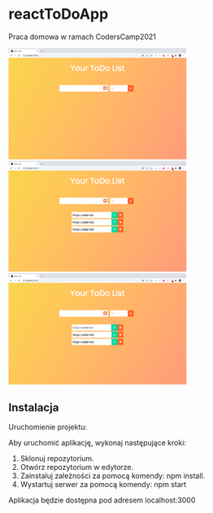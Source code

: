 # reactToDoApp
Praca domowa w ramach CodersCamp2021
<p>
  <img src="readmePhotos/1.png" width="350">
  <img src="readmePhotos/2.png" width="350">
  <img src="readmePhotos/3.png" width="350">
</p>

## Instalacja

Uruchomienie projektu:

Aby uruchomić aplikację, wykonaj następujące kroki:

1. Sklonuj repozytorium.
2. Otwórz repozytorium w edytorze.
3. Zainstaluj zależności za pomocą komendy: npm install.
4. Wystartuj serwer za pomocą komendy: npm start


Aplikacja będzie dostępna pod adresem localhost:3000
